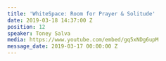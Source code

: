 ```yaml
---
title: 'WhiteSpace: Room for Prayer & Solitude'
date: 2019-03-18 14:37:00 Z
position: 12
speaker: Toney Salva
media: https://www.youtube.com/embed/gq5xNDg6upM
message_date: 2019-03-17 00:00:00 Z
---
```


